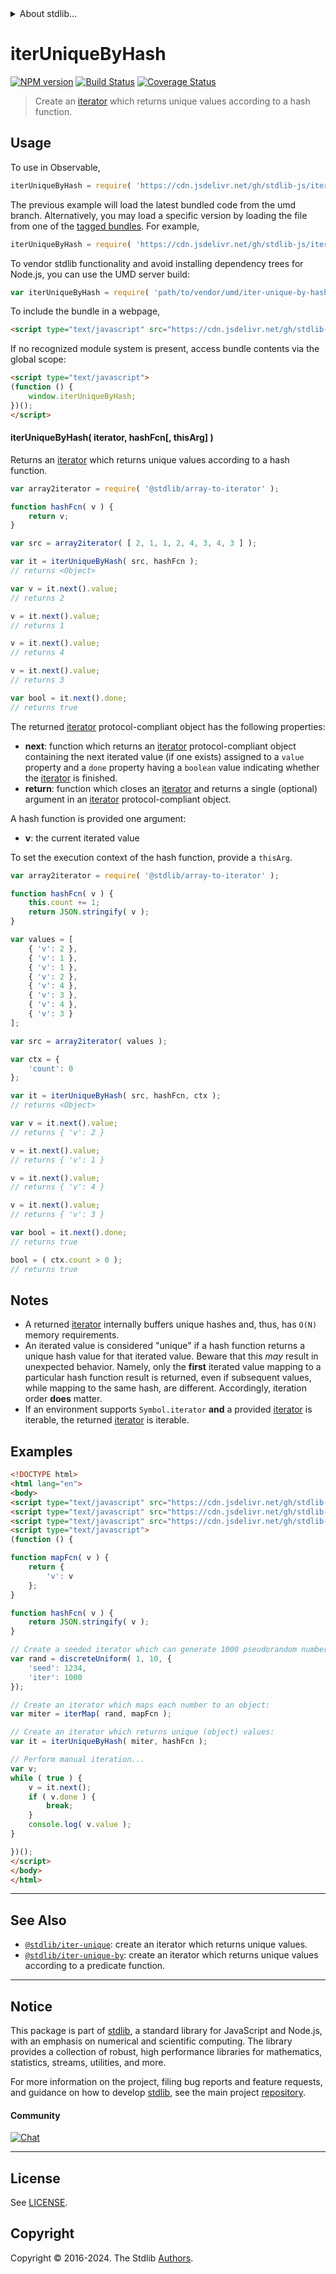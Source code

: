 <!--

@license Apache-2.0

Copyright (c) 2019 The Stdlib Authors.

Licensed under the Apache License, Version 2.0 (the "License");
you may not use this file except in compliance with the License.
You may obtain a copy of the License at

   http://www.apache.org/licenses/LICENSE-2.0

Unless required by applicable law or agreed to in writing, software
distributed under the License is distributed on an "AS IS" BASIS,
WITHOUT WARRANTIES OR CONDITIONS OF ANY KIND, either express or implied.
See the License for the specific language governing permissions and
limitations under the License.

-->


<details>
  <summary>
    About stdlib...
  </summary>
  <p>We believe in a future in which the web is a preferred environment for numerical computation. To help realize this future, we've built stdlib. stdlib is a standard library, with an emphasis on numerical and scientific computation, written in JavaScript (and C) for execution in browsers and in Node.js.</p>
  <p>The library is fully decomposable, being architected in such a way that you can swap out and mix and match APIs and functionality to cater to your exact preferences and use cases.</p>
  <p>When you use stdlib, you can be absolutely certain that you are using the most thorough, rigorous, well-written, studied, documented, tested, measured, and high-quality code out there.</p>
  <p>To join us in bringing numerical computing to the web, get started by checking us out on <a href="https://github.com/stdlib-js/stdlib">GitHub</a>, and please consider <a href="https://opencollective.com/stdlib">financially supporting stdlib</a>. We greatly appreciate your continued support!</p>
</details>

# iterUniqueByHash

[![NPM version][npm-image]][npm-url] [![Build Status][test-image]][test-url] [![Coverage Status][coverage-image]][coverage-url] <!-- [![dependencies][dependencies-image]][dependencies-url] -->

> Create an [iterator][mdn-iterator-protocol] which returns unique values according to a hash function.

<!-- Section to include introductory text. Make sure to keep an empty line after the intro `section` element and another before the `/section` close. -->

<section class="intro">

</section>

<!-- /.intro -->

<!-- Package usage documentation. -->



<section class="usage">

## Usage

To use in Observable,

```javascript
iterUniqueByHash = require( 'https://cdn.jsdelivr.net/gh/stdlib-js/iter-unique-by-hash@umd/browser.js' )
```
The previous example will load the latest bundled code from the umd branch. Alternatively, you may load a specific version by loading the file from one of the [tagged bundles](https://github.com/stdlib-js/iter-unique-by-hash/tags). For example,

```javascript
iterUniqueByHash = require( 'https://cdn.jsdelivr.net/gh/stdlib-js/iter-unique-by-hash@v0.2.0-umd/browser.js' )
```

To vendor stdlib functionality and avoid installing dependency trees for Node.js, you can use the UMD server build:

```javascript
var iterUniqueByHash = require( 'path/to/vendor/umd/iter-unique-by-hash/index.js' )
```

To include the bundle in a webpage,

```html
<script type="text/javascript" src="https://cdn.jsdelivr.net/gh/stdlib-js/iter-unique-by-hash@umd/browser.js"></script>
```

If no recognized module system is present, access bundle contents via the global scope:

```html
<script type="text/javascript">
(function () {
    window.iterUniqueByHash;
})();
</script>
```

#### iterUniqueByHash( iterator, hashFcn\[, thisArg] )

Returns an [iterator][mdn-iterator-protocol] which returns unique values according to a hash function.

```javascript
var array2iterator = require( '@stdlib/array-to-iterator' );

function hashFcn( v ) {
    return v;
}

var src = array2iterator( [ 2, 1, 1, 2, 4, 3, 4, 3 ] );

var it = iterUniqueByHash( src, hashFcn );
// returns <Object>

var v = it.next().value;
// returns 2

v = it.next().value;
// returns 1

v = it.next().value;
// returns 4

v = it.next().value;
// returns 3

var bool = it.next().done;
// returns true
```

The returned [iterator][mdn-iterator-protocol] protocol-compliant object has the following properties:

-   **next**: function which returns an [iterator][mdn-iterator-protocol] protocol-compliant object containing the next iterated value (if one exists) assigned to a `value` property and a `done` property having a `boolean` value indicating whether the [iterator][mdn-iterator-protocol] is finished.
-   **return**: function which closes an [iterator][mdn-iterator-protocol] and returns a single (optional) argument in an [iterator][mdn-iterator-protocol] protocol-compliant object.

A hash function is provided one argument:

-   **v**: the current iterated value

To set the execution context of the hash function, provide a `thisArg`.

<!-- eslint-disable object-curly-newline -->

```javascript
var array2iterator = require( '@stdlib/array-to-iterator' );

function hashFcn( v ) {
    this.count += 1;
    return JSON.stringify( v );
}

var values = [
    { 'v': 2 },
    { 'v': 1 },
    { 'v': 1 },
    { 'v': 2 },
    { 'v': 4 },
    { 'v': 3 },
    { 'v': 4 },
    { 'v': 3 }
];

var src = array2iterator( values );

var ctx = {
    'count': 0
};

var it = iterUniqueByHash( src, hashFcn, ctx );
// returns <Object>

var v = it.next().value;
// returns { 'v': 2 }

v = it.next().value;
// returns { 'v': 1 }

v = it.next().value;
// returns { 'v': 4 }

v = it.next().value;
// returns { 'v': 3 }

var bool = it.next().done;
// returns true

bool = ( ctx.count > 0 );
// returns true
```

</section>

<!-- /.usage -->

<!-- Package usage notes. Make sure to keep an empty line after the `section` element and another before the `/section` close. -->

<section class="notes">

## Notes

-   A returned [iterator][mdn-iterator-protocol] internally buffers unique hashes and, thus, has `O(N)` memory requirements.
-   An iterated value is considered "unique" if a hash function returns a unique hash value for that iterated value. Beware that this _may_ result in unexpected behavior. Namely, only the **first** iterated value mapping to a particular hash function result is returned, even if subsequent values, while mapping to the same hash, are different. Accordingly, iteration order **does** matter.
-   If an environment supports `Symbol.iterator` **and** a provided [iterator][mdn-iterator-protocol] is iterable, the returned [iterator][mdn-iterator-protocol] is iterable.

</section>

<!-- /.notes -->

<!-- Package usage examples. -->

<section class="examples">

## Examples

<!-- eslint no-undef: "error" -->

```html
<!DOCTYPE html>
<html lang="en">
<body>
<script type="text/javascript" src="https://cdn.jsdelivr.net/gh/stdlib-js/random-iter-discrete-uniform@umd/browser.js"></script>
<script type="text/javascript" src="https://cdn.jsdelivr.net/gh/stdlib-js/iter-map@umd/browser.js"></script>
<script type="text/javascript" src="https://cdn.jsdelivr.net/gh/stdlib-js/iter-unique-by-hash@umd/browser.js"></script>
<script type="text/javascript">
(function () {

function mapFcn( v ) {
    return {
        'v': v
    };
}

function hashFcn( v ) {
    return JSON.stringify( v );
}

// Create a seeded iterator which can generate 1000 pseudorandom numbers:
var rand = discreteUniform( 1, 10, {
    'seed': 1234,
    'iter': 1000
});

// Create an iterator which maps each number to an object:
var miter = iterMap( rand, mapFcn );

// Create an iterator which returns unique (object) values:
var it = iterUniqueByHash( miter, hashFcn );

// Perform manual iteration...
var v;
while ( true ) {
    v = it.next();
    if ( v.done ) {
        break;
    }
    console.log( v.value );
}

})();
</script>
</body>
</html>
```

</section>

<!-- /.examples -->

<!-- Section to include cited references. If references are included, add a horizontal rule *before* the section. Make sure to keep an empty line after the `section` element and another before the `/section` close. -->

<section class="references">

</section>

<!-- /.references -->

<!-- Section for related `stdlib` packages. Do not manually edit this section, as it is automatically populated. -->

<section class="related">

* * *

## See Also

-   <span class="package-name">[`@stdlib/iter-unique`][@stdlib/iter/unique]</span><span class="delimiter">: </span><span class="description">create an iterator which returns unique values.</span>
-   <span class="package-name">[`@stdlib/iter-unique-by`][@stdlib/iter/unique-by]</span><span class="delimiter">: </span><span class="description">create an iterator which returns unique values according to a predicate function.</span>

</section>

<!-- /.related -->

<!-- Section for all links. Make sure to keep an empty line after the `section` element and another before the `/section` close. -->


<section class="main-repo" >

* * *

## Notice

This package is part of [stdlib][stdlib], a standard library for JavaScript and Node.js, with an emphasis on numerical and scientific computing. The library provides a collection of robust, high performance libraries for mathematics, statistics, streams, utilities, and more.

For more information on the project, filing bug reports and feature requests, and guidance on how to develop [stdlib][stdlib], see the main project [repository][stdlib].

#### Community

[![Chat][chat-image]][chat-url]

---

## License

See [LICENSE][stdlib-license].


## Copyright

Copyright &copy; 2016-2024. The Stdlib [Authors][stdlib-authors].

</section>

<!-- /.stdlib -->

<!-- Section for all links. Make sure to keep an empty line after the `section` element and another before the `/section` close. -->

<section class="links">

[npm-image]: http://img.shields.io/npm/v/@stdlib/iter-unique-by-hash.svg
[npm-url]: https://npmjs.org/package/@stdlib/iter-unique-by-hash

[test-image]: https://github.com/stdlib-js/iter-unique-by-hash/actions/workflows/test.yml/badge.svg?branch=v0.2.0
[test-url]: https://github.com/stdlib-js/iter-unique-by-hash/actions/workflows/test.yml?query=branch:v0.2.0

[coverage-image]: https://img.shields.io/codecov/c/github/stdlib-js/iter-unique-by-hash/main.svg
[coverage-url]: https://codecov.io/github/stdlib-js/iter-unique-by-hash?branch=main

<!--

[dependencies-image]: https://img.shields.io/david/stdlib-js/iter-unique-by-hash.svg
[dependencies-url]: https://david-dm.org/stdlib-js/iter-unique-by-hash/main

-->

[chat-image]: https://img.shields.io/gitter/room/stdlib-js/stdlib.svg
[chat-url]: https://app.gitter.im/#/room/#stdlib-js_stdlib:gitter.im

[stdlib]: https://github.com/stdlib-js/stdlib

[stdlib-authors]: https://github.com/stdlib-js/stdlib/graphs/contributors

[umd]: https://github.com/umdjs/umd
[es-module]: https://developer.mozilla.org/en-US/docs/Web/JavaScript/Guide/Modules

[deno-url]: https://github.com/stdlib-js/iter-unique-by-hash/tree/deno
[deno-readme]: https://github.com/stdlib-js/iter-unique-by-hash/blob/deno/README.md
[umd-url]: https://github.com/stdlib-js/iter-unique-by-hash/tree/umd
[umd-readme]: https://github.com/stdlib-js/iter-unique-by-hash/blob/umd/README.md
[esm-url]: https://github.com/stdlib-js/iter-unique-by-hash/tree/esm
[esm-readme]: https://github.com/stdlib-js/iter-unique-by-hash/blob/esm/README.md
[branches-url]: https://github.com/stdlib-js/iter-unique-by-hash/blob/main/branches.md

[stdlib-license]: https://raw.githubusercontent.com/stdlib-js/iter-unique-by-hash/main/LICENSE

[mdn-iterator-protocol]: https://developer.mozilla.org/en-US/docs/Web/JavaScript/Reference/Iteration_protocols#The_iterator_protocol

<!-- <related-links> -->

[@stdlib/iter/unique]: https://github.com/stdlib-js/iter-unique/tree/umd

[@stdlib/iter/unique-by]: https://github.com/stdlib-js/iter-unique-by/tree/umd

<!-- </related-links> -->

</section>

<!-- /.links -->
